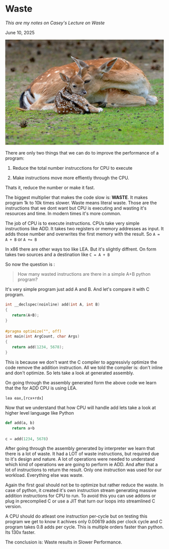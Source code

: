 # Waste

*This are my notes on Casey's Lecture on Waste*

June 10, 2025

![Performance Aware Programming](../assets/waste.jpeg)

There are only two things that we can do to improve the performance of a program:

1. Reduce the total number instrucctions for CPU to execute

2. Make instructions move more effiently through the CPU.

Thats it, reduce the number or make it fast.

The biggest multiplier that makes the code slow is: **WASTE**. It makes program 1k to 10k times slower. Waste means literal waste. Those are the instructions that we dont want but CPU is executing and wasting it's resources and time. In modern times it's more common.

The job of CPU is to execute instructions. CPUs take very simple instructions like ADD. It takes two registers or memory addresses as input. It adds those number and overwrites the first memory with the result. So ` A = A + B ` or ` A += B `

In x86 there are other ways too like LEA. But it's slightly diffrent. On form takes two sources and a destination like ` C = A + B `

So now the question is :
> How many wasted instructions are there in a simple A+B python program?

It's very simple program just add A and B. And let's compare it with C program.

```c
int __declspec(noinline) add(int A, int B)
{
   return(A+B);
} 

#pragma optimize("", off)
int main(int ArgCount, char Args)
{
   return add(1234, 5678);
}
```

This is because we don't want the C compiler to aggressivly optimize the code remove the addition instruction. All we told the compiler is: don't inline and don't optimize. So lets take a look at generated assembly.

On going through the assembly generated form the above code we learn that the for ADD CPU is using LEA.

``` lea eax,[rcx+rdx] ```

Now that we understand that how CPU will handle add lets take a look at higher level language like Python

```python
def add(a, b)
   return a+b

c = add(1234, 5678)
```

After going through the assembly generated by interpreter we learn that there is a lot of waste. It had a LOT of waste instructions, but required due to it's design and nature. A lot of operations were needed to understand which kind of operations we are going to perform ie ADD. And after that a lot of instructions to return the result. Only one instruction was used for our workload. Everything else was waste.

Again the first goal should not be to optimize but rather reduce the waste. In case of python, it created it's own instruction stream generating massive addition instructions for CPU to run. To avoid this you can use addons or plug in precomplied C or use a JIT that turn our loops into streamlined C version.

A CPU should do atleast one instruction per-cycle but on testing this program we get to know it achives only 0.00619 adds per clock cycle and C program takes 0.8 adds per cycle. This is multiple orders faster than python. Its 130x faster.

The conclusion is: Waste results in Slower Performance.
